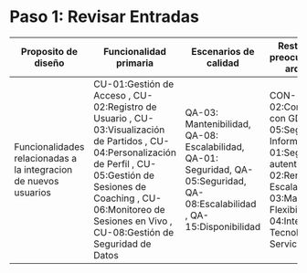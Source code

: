 # Paso 1: Revisar Entradas
| Proposito de diseño| Funcionalidad primaria | Escenarios de calidad | Restricciones y preocupaciones de arquitectura|
|---|---|---|--|
Funcionalidades relacionadas a la integracion de nuevos usuarios| CU-01:Gestión de Acceso	, CU-02:Registro de Usuario	, CU-03:Visualización de Partidos	, CU-04:Personalización de Perfil	, CU-05:Gestión de Sesiones de Coaching	, CU-06:Monitoreo de Sesiones en Vivo	, CU-08:Gestión de Seguridad de Datos	| QA-03: Mantenibilidad, QA-08: Escalabilidad, QA-01: Seguridad, QA-05:Seguridad, QA-08:Escalabilidad	, QA-15:Disponibilidad| CON-02:Conformidad con GDPR	,CON-05:Seguridad de la Información	,CRN-01:Seguridad y autenticación,CRN-02:Rendimiento y Escalabilidad,CRN-03:Mantenibilidad y Flexibilidad ,CRN-04:Integración de Tecnologías y Servicios 